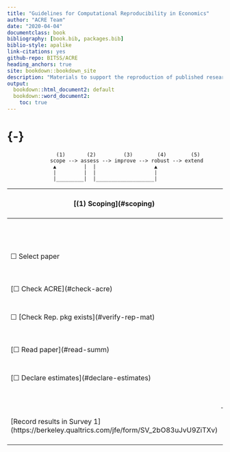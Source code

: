 ```yaml
--- 
title: "Guidelines for Computational Reproducibility in Economics"
author: "ACRE Team"
date: "2020-04-04"
documentclass: book
bibliography: [book.bib, packages.bib]
biblio-style: apalike
link-citations: yes
github-repo: BITSS/ACRE
heading_anchors: true
site: bookdown::bookdown_site
description: "Materials to support the reproduction of published research in economics."
output:
  bookdown::html_document2: default
  bookdown::word_document2:
    toc: true
---
```

 
 
#  {-}

                    (1)       (2)         (3)        (4)        (5)
                  scope --> assess --> improve --> robust --> extend
                   ▲         |  |                   ▲
                   |         |  |                   |
                   |_________|  |___________________|

<table>
   <thead>
      <tr>
         <th>[(1) Scoping](#scoping) </th>
         <th>[(2) Assessment](#assessment)</th>
         <th colspan=2>[(3) <br> Improvement](#improvements)</th>
         <th>[(4) Robustness](#robust)</th>
         <th>[(5) Extensions]()</th>
      </tr>
   </thead>
   <tbody>
      <tr>
         <td></td>
         <td></td>
         <td>[Outcome-level](#improvements)</td>
         <td>[Paper-level](#paper-level)</td>
      </tr>
      <tr>
         <td>&#9744; Select paper</td>
         <td>[&#9744; Describe inputs](#describe-inputs)</td>
         <td>[&#9744; + Raw data](#rd)</td>
         <td>[&#9744; + Version control](#paper-level)</td>
         <td>[&#9744; Analytical choices](#id-analy)</td>
         <td>&#9744; New method</td>
      </tr>
      <tr>
         <td>[&#9744; Check ACRE](#check-acre)</td>
         <td>[&#9744; Reproduction diagrams](#diagram)</td>
         <td>[&#9744; + Analysis data](#ad)</td>
         <td>[&#9744; + Documentation](#paper-level)</td>
         <td>[&#9744; Type of choice](#id-type)</td>
         <td>&#9744; New data</td>
      </tr>
      <tr>
         <td>&#9744; [Check Rep. pkg exists](#verify-rep-mat)</td>
         <td>[&#9744; Reproduction score](#score)</td>
         <td>[&#9744; + Analysis code](#ac)</td>
         <td>[&#9744; + Dynamic document](#paper-level)</td>
         <td>[&#9744; Choice value](#id-val)</td>
         <td></td>
      </tr>
      <tr>
         <td>[&#9744;  Read paper](#read-summ)</td>
         <td></td>
         <td>[&#9744; + Cleaning code](#cc)</td>
         <td>[&#9744; + File structure](#paper-level)</td>
         <td>[&#9744; Justify and test alternatives](#test-rob)</td>
         <td></td>
      </tr>
      <tr>
         <td>[&#9744; Declare estimates](#declare-estimates)</td>
         <td></td>
         <td>[&#9744; Debug analysis code](#dac)</td>
         <td></td>
         <td>
         <td></td>
         <td></td>
      </tr>
      <tr>
         <td></td>
         <td></td>
         <td>[&#9744; Debug cleaning code](#dcc)</td>
         <td></td>
         <td></td>
         <td></td>
      </tr>
      <tr>
         <td>[Record results in Survey 1](https://berkeley.qualtrics.com/jfe/form/SV_2bO83uJvU9ZiTXv)</td>
         <th colspan=3>[Record results in Survey 2](https://berkeley.qualtrics.com/jfe/form/SV_2gd9Y3XVtjLpZL7)</th>
         <td>[Record results in Survey 3](ADD LINK)</td>
         <td></td>
      </tr>
   </tbody>
</table>
